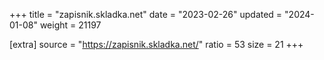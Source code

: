 +++
title = "zapisnik.skladka.net"
date = "2023-02-26"
updated = "2024-01-08"
weight = 21197

[extra]
source = "https://zapisnik.skladka.net/"
ratio = 53
size = 21
+++
